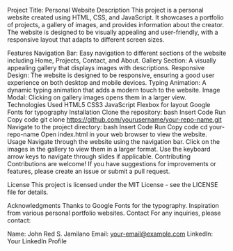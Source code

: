 Project Title: Personal Website
Description
This project is a personal website created using HTML, CSS, and JavaScript. It showcases a portfolio of projects, a gallery of images, and provides information about the creator. The website is designed to be visually appealing and user-friendly, with a responsive layout that adapts to different screen sizes.

Features
Navigation Bar: Easy navigation to different sections of the website including Home, Projects, Contact, and About.
Gallery Section: A visually appealing gallery that displays images with descriptions.
Responsive Design: The website is designed to be responsive, ensuring a good user experience on both desktop and mobile devices.
Typing Animation: A dynamic typing animation that adds a modern touch to the website.
Image Modal: Clicking on gallery images opens them in a larger view.
Technologies Used
HTML5
CSS3
JavaScript
Flexbox for layout
Google Fonts for typography
Installation
Clone the repository:
bash
Insert Code
Run
Copy code
git clone https://github.com/yourusername/your-repo-name.git
Navigate to the project directory:
bash
Insert Code
Run
Copy code
cd your-repo-name
Open index.html in your web browser to view the website.
Usage
Navigate through the website using the navigation bar.
Click on the images in the gallery to view them in a larger format.
Use the keyboard arrow keys to navigate through slides if applicable.
Contributing
Contributions are welcome! If you have suggestions for improvements or features, please create an issue or submit a pull request.

License
This project is licensed under the MIT License - see the LICENSE file for details.

Acknowledgments
Thanks to Google Fonts for the typography.
Inspiration from various personal portfolio websites.
Contact
For any inquiries, please contact:

Name: John Red S. Jamilano
Email: your-email@example.com
LinkedIn: Your LinkedIn Profile
